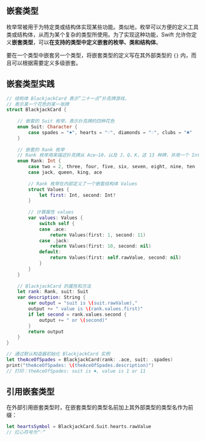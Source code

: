 ## 嵌套类型

枚举常被用于为特定类或结构体实现某些功能。类似地，枚举可以方便的定义工具类或结构体，从而为某个复杂的类型所使用。为了实现这种功能，Swift 允许你定义**嵌套类型**，可以**在支持的类型中定义嵌套的枚举、类和结构体**。

要在一个类型中嵌套另一个类型，将嵌套类型的定义写在其外部类型的 `{}` 内，而且可以根据需要定义多级嵌套。



## 嵌套类型实践

```swift
// 结构体 BlackjackCard 表示“二十一点”扑克牌游戏，
// 表示某一个花色的某一张牌
struct BlackjackCard {
    
    // 嵌套的 Suit 枚举，表示扑克牌的四种花色
    enum Suit: Character {
        case spades = "♠", hearts = "♡", diamonds = "♢", clubs = "♣"
    }
    
    // 嵌套的 Rank 枚举
    // Rank 枚举用来描述扑克牌从 Ace~10，以及 J、Q、K，这 13 种牌，并用一个 Int 类型的原始值表示牌的面值。
    enum Rank: Int {
        case two = 2, three, four, five, six, seven, eight, nine, ten
        case jack, queen, king, ace
        
        // Rank 枚举在内部定义了一个嵌套结构体 Values
        struct Values {
            let first: Int, second: Int?
        }
        
        // 计算属性 values
        var values: Values {
            switch self {
            case .ace:
                return Values(first: 1, second: 11)
            case .jack:
                return Values(first: 10, second: nil)
            default:
                return Values(first: self.rawValue, second: nil)
            }
        }
    }
    
    // BlackjackCard 的属性和方法
    let rank: Rank, suit: Suit
    var description: String {
        var output = "suit is \(suit.rawValue),"
        output += " value is \(rank.values.first)"
        if let second = rank.values.second {
            output += " or \(second)"
        }
        return output
    }
}

// 通过默认构造器初始化 BlackjackCard 实例
let theAceOfSpades = BlackjackCard(rank: .ace, suit: .spades)
print("theAceOfSpades: \(theAceOfSpades.description)")
// 打印：theAceOfSpades: suit is ♠, value is 1 or 11
```



## 引用嵌套类型

在外部引用嵌套类型时，在嵌套类型的类型名前加上其外部类型的类型名作为前缀：

```swift
let heartsSymbol = BlackjackCard.Suit.hearts.rawValue
// 红心符号为“♡”
```